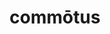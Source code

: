 ---
title: commōtus
meaning: upset
ch: fourteen
pos: totadjective
femstem: commōt
femend: a
neutstem: commōt
neutend: um
---